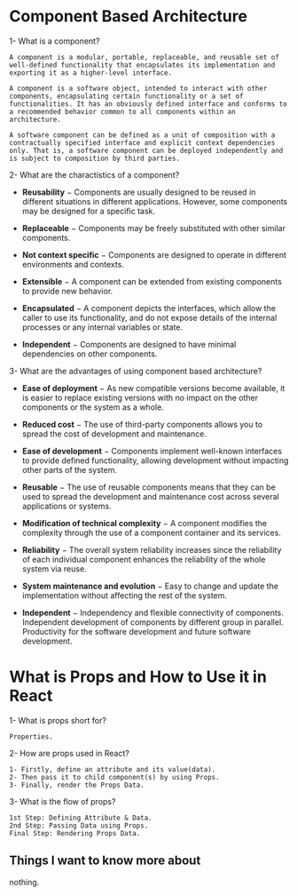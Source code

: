 # Component Based Architecture

1- What is a component?

    A component is a modular, portable, replaceable, and reusable set of well-defined functionality that encapsulates its implementation and exporting it as a higher-level interface.

    A component is a software object, intended to interact with other components, encapsulating certain functionality or a set of functionalities. It has an obviously defined interface and conforms to a recommended behavior common to all components within an architecture.

    A software component can be defined as a unit of composition with a contractually specified interface and explicit context dependencies only. That is, a software component can be deployed independently and is subject to composition by third parties.

2- What are the charactistics of a component?

- **Reusability** − Components are usually designed to be reused in different situations in different applications. However, some components may be designed for a specific task.

- **Replaceable** − Components may be freely substituted with other similar components.

- **Not context specific** − Components are designed to operate in different environments and contexts.

- **Extensible** − A component can be extended from existing components to provide new behavior.

- **Encapsulated** − A component depicts the interfaces, which allow the caller to use its functionality, and do not expose details of the internal processes or any internal variables or state.

- **Independent** − Components are designed to have minimal dependencies on other components.

3- What are the advantages of using component based architecture?

- **Ease of deployment** − As new compatible versions become available, it is easier to replace existing versions with no impact on the other components or the system as a whole.

- **Reduced cost** − The use of third-party components allows you to spread the cost of development and maintenance.

- **Ease of development** − Components implement well-known interfaces to provide defined functionality, allowing development without impacting other parts of the system.

- **Reusable** − The use of reusable components means that they can be used to spread the development and maintenance cost across several applications or systems.

- **Modification of technical complexity** − A component modifies the complexity through the use of a component container and its services.

- **Reliability** − The overall system reliability increases since the reliability of each individual component enhances the reliability of the whole system via reuse.

- **System maintenance and evolution** − Easy to change and update the implementation without affecting the rest of the system.

- **Independent** − Independency and flexible connectivity of components. Independent development of components by different group in parallel. Productivity for the software development and future software development.

# What is Props and How to Use it in React

1- What is props short for?

    Properties.

2- How are props used in React?

    1- Firstly, define an attribute and its value(data).
    2- Then pass it to child component(s) by using Props.
    3- Finally, render the Props Data.

3- What is the flow of props?

    1st Step: Defining Attribute & Data.
    2nd Step: Passing Data using Props.
    Final Step: Rendering Props Data.

## Things I want to know more about

nothing.
